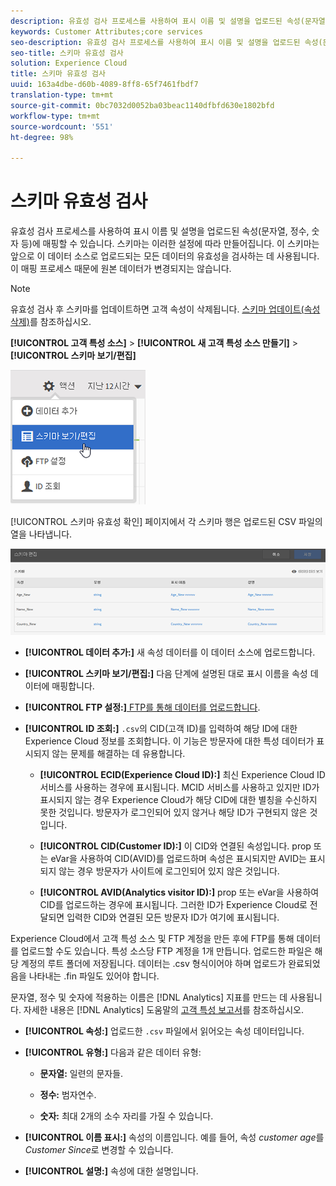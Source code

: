 ```yaml
---
description: 유효성 검사 프로세스를 사용하여 표시 이름 및 설명을 업로드된 속성(문자열, 정수, 숫자 등)에 매핑할 수 있습니다. 스키마는 이러한 설정에 따라 만들어집니다. 이 스키마는 앞으로 이 데이터 소스로 업로드되는 모든 데이터의 유효성을 검사하는 데 사용됩니다. 이 매핑 프로세스 때문에 원본 데이터가 변경되지는 않습니다.
keywords: Customer Attributes;core services
seo-description: 유효성 검사 프로세스를 사용하여 표시 이름 및 설명을 업로드된 속성(문자열, 정수, 숫자 등)에 매핑할 수 있습니다. 스키마는 이러한 설정에 따라 만들어집니다. 이 스키마는 앞으로 이 데이터 소스로 업로드되는 모든 데이터의 유효성을 검사하는 데 사용됩니다. 이 매핑 프로세스 때문에 원본 데이터가 변경되지는 않습니다.
seo-title: 스키마 유효성 검사
solution: Experience Cloud
title: 스키마 유효성 검사
uuid: 163a4dbe-d60b-4089-8ff8-65f7461fbdf7
translation-type: tm+mt
source-git-commit: 0bc7032d0052ba03beac1140dfbfd630e1802bfd
workflow-type: tm+mt
source-wordcount: '551'
ht-degree: 98%

---
```



# 스키마 유효성 검사

유효성 검사 프로세스를 사용하여 표시 이름 및 설명을 업로드된 속성(문자열, 정수, 숫자 등)에 매핑할 수 있습니다. 스키마는 이러한 설정에 따라 만들어집니다. 이 스키마는 앞으로 이 데이터 소스로 업로드되는 모든 데이터의 유효성을 검사하는 데 사용됩니다. 이 매핑 프로세스 때문에 원본 데이터가 변경되지는 않습니다.

>[!NOTE]
>
>유효성 검사 후 스키마를 업데이트하면 고객 속성이 삭제됩니다. [스키마 업데이트(속성 삭제)](../attributes/t-crs-usecase.md#task_6568898BB7C44A42ABFB86532B89063C)를 참조하십시오.

**[!UICONTROL 고객 특성 소스]** > **[!UICONTROL 새 고객 특성 소스 만들기]** > **[!UICONTROL 스키마 보기/편집]**

![](assets/view_edit_schema.png)

[!UICONTROL 스키마 유효성 확인] 페이지에서 각 스키마 행은 업로드된 CSV 파일의 열을 나타냅니다.

![](assets/06_crs_usecase.png)

* **[!UICONTROL 데이터 추가:]** 새 속성 데이터를 이 데이터 소스에 업로드합니다.

* **[!UICONTROL 스키마 보기/편집:]** 다음 단계에 설명된 대로 표시 이름을 속성 데이터에 매핑합니다.

* **[!UICONTROL FTP 설정:]**[ FTP를 통해 데이터를 업로드합니다](../attributes/t-upload-attributes-ftp.md#task_591C3B6733424718A62453D2F8ADF73B).

* **[!UICONTROL ID 조회:]** `.csv`의 CID(고객 ID)를 입력하여 해당 ID에 대한 Experience Cloud 정보를 조회합니다. 이 기능은 방문자에 대한 특성 데이터가 표시되지 않는 문제를 해결하는 데 유용합니다.

   * **[!UICONTROL ECID(Experience Cloud ID):]** 최신 Experience Cloud ID 서비스를 사용하는 경우에 표시됩니다. MCID 서비스를 사용하고 있지만 ID가 표시되지 않는 경우 Experience Cloud가 해당 CID에 대한 별칭을 수신하지 못한 것입니다. 방문자가 로그인되어 있지 않거나 해당 ID가 구현되지 않은 것입니다.

   * **[!UICONTROL CID(Customer ID):]** 이 CID와 연결된 속성입니다. prop 또는 eVar을 사용하여 CID(AVID)를 업로드하며 속성은 표시되지만 AVID는 표시되지 않는 경우 방문자가 사이트에 로그인되어 있지 않은 것입니다.

   * **[!UICONTROL AVID(Analytics visitor ID):]** prop 또는 eVar을 사용하여 CID를 업로드하는 경우에 표시됩니다. 그러한 ID가 Experience Cloud로 전달되면 입력한 CID와 연결된 모든 방문자 ID가 여기에 표시됩니다.

Experience Cloud에서 고객 특성 소스 및 FTP 계정을 만든 후에 FTP를 통해 데이터를 업로드할 수도 있습니다. 특성 소스당 FTP 계정을 1개 만듭니다. 업로드한 파일은 해당 계정의 루트 폴더에 저장됩니다. 데이터는 .csv 형식이어야 하며 업로드가 완료되었음을 나타내는 .fin 파일도 있어야 합니다.

문자열, 정수 및 숫자에 적용하는 이름은 [!DNL Analytics] 지표를 만드는 데 사용됩니다. 자세한 내용은 [!DNL Analytics] 도움말의 [고객 특성 보고서](https://docs.adobe.com/help/en/analytics/components/variables/dimensions-reports/reports-customer-attributes.html)를 참조하십시오.

* **[!UICONTROL 속성:]** 업로드한 `.csv` 파일에서 읽어오는 속성 데이터입니다.

* **[!UICONTROL 유형:]** 다음과 같은 데이터 유형:

   * **문자열:** 일련의 문자들.

   * **정수:** 범자연수.

   * **숫자:** 최대 2개의 소수 자리를 가질 수 있습니다.

* **[!UICONTROL 이름 표시:]** 속성의 이름입니다. 예를 들어, 속성 *customer age*&#x200B;를 *Customer Since*&#x200B;로 변경할 수 있습니다.

* **[!UICONTROL 설명:]** 속성에 대한 설명입니다.
